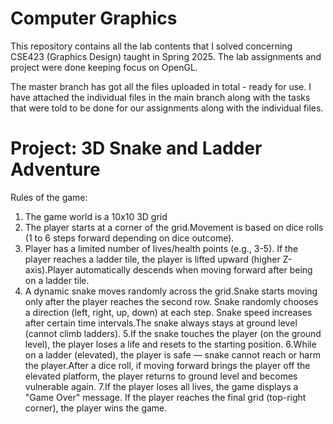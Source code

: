 # Computer Graphics
This repository contains all the lab contents that I solved concerning CSE423 (Graphics Design) taught in Spring 2025. The lab assignments and project were done keeping focus on OpenGL.

The master branch has got all the files uploaded in total - ready for use. I have attached the individual files in the main branch along with the tasks that were told to be done for our assignments along with the individual files. 

# Project: 3D Snake and Ladder Adventure 
Rules of the game: 
1. The game world is a 10x10 3D grid
2. The player starts at a corner of the grid.Movement is based on dice rolls (1 to 6 steps forward depending on dice outcome).
3. Player has a limited number of lives/health points (e.g., 3-5). If the player reaches a ladder tile, the player is lifted upward (higher Z-axis).Player automatically descends when moving forward after being on a ladder tile.
4. A dynamic snake moves randomly across the grid.Snake starts moving only after the player reaches the second row.
Snake randomly chooses a direction (left, right, up, down) at each step.
Snake speed increases after certain time intervals.The snake always stays at ground level (cannot climb ladders).
5.If the snake touches the player (on the ground level), the player loses a life and resets to the starting position.
6.While on a ladder (elevated), the player is safe — snake cannot reach or harm the player.After a dice roll, if moving forward brings the player off the elevated platform, the player returns to ground level and becomes vulnerable again.
7.If the player loses all lives, the game displays a "Game Over" message.
If the player reaches the final grid (top-right corner), the player wins the game.
